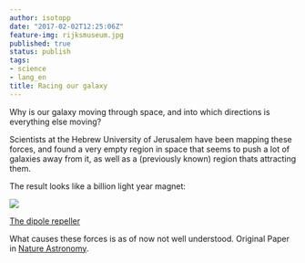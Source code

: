 ```yaml
---
author: isotopp
date: "2017-02-02T12:25:06Z"
feature-img: rijksmuseum.jpg
published: true
status: publish
tags:
- science
- lang_en
title: Racing our galaxy
---
```

Why is our galaxy moving through space, and into which directions is
everything else moving?

Scientists at the Hebrew University of Jerusalem have been mapping these
forces, and found a very empty region in space that seems to push a lot of
galaxies away from it, as well as a (previously known) region thats
attracting them.

The result looks like a billion light year magnet:

[![](https://blog.koehntopp.info/uploads/2017/02/170130110921_1_900x600-300x169.jpg)](https://www.sciencedaily.com/releases/2017/01/170130110921.htm)

[The dipole repeller](https://www.sciencedaily.com/releases/2017/01/170130110921.htm)

What causes these forces is as of now not well understood. Original Paper in
[Nature Astronomy](http://www.nature.com/articles/s41550-016-0036).
